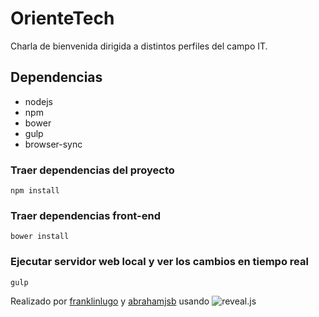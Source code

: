 # OrienteTech
Charla de bienvenida dirigida a distintos perfiles del campo IT.

## Dependencias
* nodejs
* npm
* bower
* gulp
* browser-sync

### Traer dependencias del proyecto

	npm install

### Traer dependencias front-end

	bower install

### Ejecutar servidor web local y ver los cambios en tiempo real

	gulp

Realizado por [franklinlugo](http://github.com/p1tag0ras) y [abrahamjsb](http://github.com/abrahamjsb) usando ![reveal.js](https://github.com/hakimel/reveal.js/)